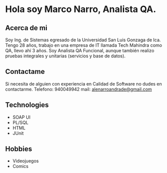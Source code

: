# Hola soy Marco Narro, Analista QA.

## Acerca de mi
Soy Ing. de Sistemas egresado de la Universidad San Luis Gonzaga de Ica. Tengo 28 años, trabajo en una empresa de IT llamada Tech Mahindra como QA, llevo ahí 3 años. Soy Analista QA Funcional, aunque también realizo pruebas integrales y unitarias (servicios y base de datos).

## Contactame
Si necesita de alguien con experiencia en Calidad de Software no dudes en contactarme.
Telefono: 940049942
mail: alenarroandrade@gmail.com


## Technologies
- SOAP UI
- PL/SQL
- HTML
- JUnit

## Hobbies

- Videojuegos
- Comics
